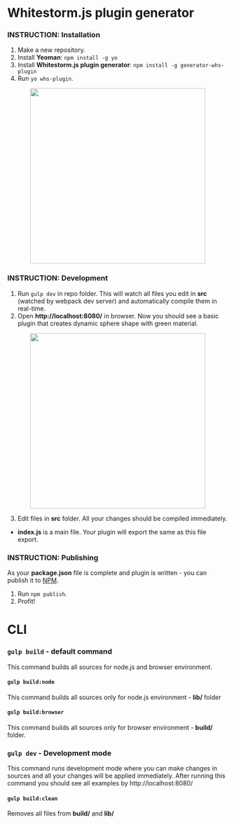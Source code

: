 # Whitestorm.js plugin generator
### INSTRUCTION: Installation

1. Make a new repository.
2. Install **Yeoman**: `npm install -g yo`
3. Install **Whitestorm.js plugin generator**: `npm install -g generator-whs-plugin` 
4. Run `yo whs-plugin`.

<p align="center"><img height="400" src="http://i.imgur.com/KP1s9rs.png"></p>
  
### INSTRUCTION: Development

1. Run `gulp dev` in repo folder. This will watch all files you edit in **src** (watched by webpack dev server) and automatically compile them in real-time.
2. Open **http://localhost:8080/** in browser. Now you should see a basic plugin that creates dynamic sphere shape with green material.

<p align="center"><img height="400" src="http://i.imgur.com/L1diXRu.png"></p>

3. Edit files in **src** folder. All your changes should be compiled immediately.
  - **index.js** is a main file. Your plugin will export the same as this file export.

### INSTRUCTION: Publishing
As your **package.json** file is complete and plugin is written - you can publish it to [NPM](http://npmjs.com/).
  1. Run `npm publish`.
  2. Profit!

# CLI

### `gulp build` - default command

This command builds all sources for node.js and browser environment.

#### `gulp build:node`

This command builds all sources only for node.js environment - **lib/** folder

#### `gulp build:browser`

This command builds all sources only for browser environment - **build/** folder.

### `gulp dev` - Development mode

This command runs development mode where you can make changes in sources and all your changes will be applied immediately. After running this command you should see all examples by http://localhost:8080/

#### `gulp build:clean`

Removes all files from **build/** and **lib/**

